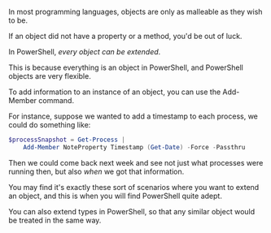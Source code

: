 In most programming languages, objects are only as malleable as they wish to be.

If an object did not have a property or a method, you'd be out of luck.

In PowerShell, _every object can be extended_.

This is because everything is an object in PowerShell, and PowerShell objects are very flexible.

To add information to an instance of an object, you can use the Add-Member command.

For instance, suppose we wanted to add a timestamp to each process, we could do something like:

~~~PowerShell
$processSnapshot = Get-Process | 
    Add-Member NoteProperty Timestamp (Get-Date) -Force -Passthru
~~~

Then we could come back next week and see not just what processes were running then, but also _when_ we got that information.

You may find it's exactly these sort of scenarios where you want to extend an object, and this is when you will find PowerShell quite adept.

You can also extend types in PowerShell, so that any similar object would be treated in the same way.

